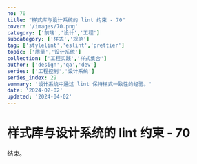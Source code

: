 ```yaml
---
no: 70
title: "样式库与设计系统的 lint 约束 - 70"
cover: '/images/70.png'
category: ['前端','设计','工程']
subcategory: ['样式','规范']
tag: ['stylelint','eslint','prettier']
topic: ['质量','设计系统']
collection: ['工程实践','样式集合']
author: ['design','qa','dev']
series: ['工程控制','设计系统']
series_index: 29
summary: '设计系统中通过 lint 保持样式一致性的经验。'
date: '2024-02-02'
updated: '2024-04-02'
---
```


# 样式库与设计系统的 lint 约束 - 70

结束。
